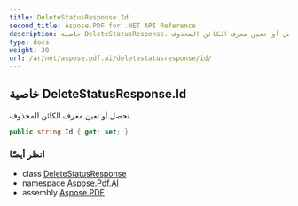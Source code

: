 ```yaml
---
title: DeleteStatusResponse.Id
second_title: Aspose.PDF for .NET API Reference
description: خاصية DeleteStatusResponse. تحصل أو تعين معرف الكائن المحذوف
type: docs
weight: 30
url: /ar/net/aspose.pdf.ai/deletestatusresponse/id/
---
```

## خاصية DeleteStatusResponse.Id

تحصل أو تعين معرف الكائن المحذوف.

```csharp
public string Id { get; set; }
```

### انظر أيضًا

* class [DeleteStatusResponse](../)
* namespace [Aspose.Pdf.AI](../../../aspose.pdf.ai/)
* assembly [Aspose.PDF](../../../)